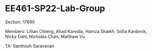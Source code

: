 # EE461-SP22-Lab-Group

Section: 17690

Members: Lillian Chieng, Ahad Karedia, Hamza Shaikh, Sofia Kardonik, Nicky Dahl, Nicholas Chan, Matthew Vu

TA: Santhosh Saravanan

